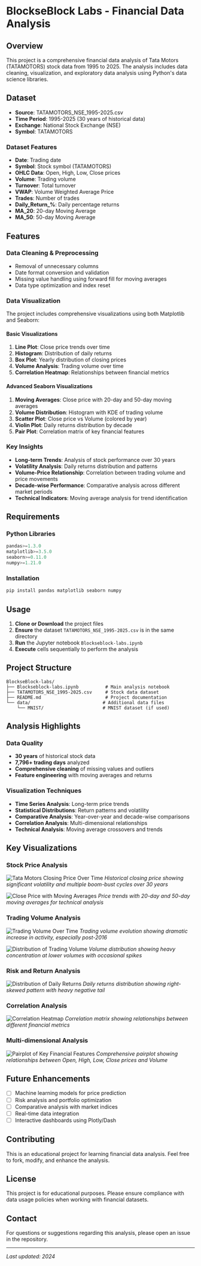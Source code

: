 # BlockseBlock Labs - Financial Data Analysis

## Overview
This project is a comprehensive financial data analysis of Tata Motors (TATAMOTORS) stock data from 1995 to 2025. The analysis includes data cleaning, visualization, and exploratory data analysis using Python's data science libraries.

## Dataset
- **Source**: TATAMOTORS_NSE_1995-2025.csv
- **Time Period**: 1995-2025 (30 years of historical data)
- **Exchange**: National Stock Exchange (NSE)
- **Symbol**: TATAMOTORS

### Dataset Features
- **Date**: Trading date
- **Symbol**: Stock symbol (TATAMOTORS)
- **OHLC Data**: Open, High, Low, Close prices
- **Volume**: Trading volume
- **Turnover**: Total turnover
- **VWAP**: Volume Weighted Average Price
- **Trades**: Number of trades
- **Daily_Return_%**: Daily percentage returns
- **MA_20**: 20-day Moving Average
- **MA_50**: 50-day Moving Average

## Features

### Data Cleaning & Preprocessing
- Removal of unnecessary columns
- Date format conversion and validation
- Missing value handling using forward fill for moving averages
- Data type optimization and index reset

### Data Visualization
The project includes comprehensive visualizations using both Matplotlib and Seaborn:

#### Basic Visualizations
1. **Line Plot**: Close price trends over time
2. **Histogram**: Distribution of daily returns
3. **Box Plot**: Yearly distribution of closing prices
4. **Volume Analysis**: Trading volume over time
5. **Correlation Heatmap**: Relationships between financial metrics

#### Advanced Seaborn Visualizations
1. **Moving Averages**: Close price with 20-day and 50-day moving averages
2. **Volume Distribution**: Histogram with KDE of trading volume
3. **Scatter Plot**: Close price vs Volume (colored by year)
4. **Violin Plot**: Daily returns distribution by decade
5. **Pair Plot**: Correlation matrix of key financial features

### Key Insights
- **Long-term Trends**: Analysis of stock performance over 30 years
- **Volatility Analysis**: Daily returns distribution and patterns
- **Volume-Price Relationship**: Correlation between trading volume and price movements
- **Decade-wise Performance**: Comparative analysis across different market periods
- **Technical Indicators**: Moving average analysis for trend identification

## Requirements

### Python Libraries
```python
pandas>=1.3.0
matplotlib>=3.5.0
seaborn>=0.11.0
numpy>=1.21.0
```

### Installation
```bash
pip install pandas matplotlib seaborn numpy
```

## Usage

1. **Clone or Download** the project files
2. **Ensure** the dataset `TATAMOTORS_NSE_1995-2025.csv` is in the same directory
3. **Run** the Jupyter notebook `Blockseblock-labs.ipynb`
4. **Execute** cells sequentially to perform the analysis

## Project Structure
```
BlockseBlock-labs/
├── Blockseblock-labs.ipynb          # Main analysis notebook
├── TATAMOTORS_NSE_1995-2025.csv     # Stock data dataset
├── README.md                        # Project documentation
└── data/                           # Additional data files
    └── MNIST/                      # MNIST dataset (if used)
```

## Analysis Highlights

### Data Quality
- **30 years** of historical stock data
- **7,796+ trading days** analyzed
- **Comprehensive cleaning** of missing values and outliers
- **Feature engineering** with moving averages and returns

### Visualization Techniques
- **Time Series Analysis**: Long-term price trends
- **Statistical Distributions**: Return patterns and volatility
- **Comparative Analysis**: Year-over-year and decade-wise comparisons
- **Correlation Analysis**: Multi-dimensional relationships
- **Technical Analysis**: Moving average crossovers and trends

## Key Visualizations

### Stock Price Analysis
![Tata Motors Closing Price Over Time](https://github.com/Shekhar582-cyber/Task-3/blob/main/images/close_price_trend.png)
*Historical closing price showing significant volatility and multiple boom-bust cycles over 30 years*

![Close Price with Moving Averages](https://github.com/Shekhar582-cyber/Task-3/blob/main/images/moving_averages.png)
*Price trends with 20-day and 50-day moving averages for technical analysis*

### Trading Volume Analysis
![Trading Volume Over Time](https://github.com/Shekhar582-cyber/Task-3/blob/main/images/volume_trend.png)
*Trading volume evolution showing dramatic increase in activity, especially post-2016*

![Distribution of Trading Volume](https://github.com/Shekhar582-cyber/Task-3/blob/main/images/volume_distribution.png)
*Volume distribution showing heavy concentration at lower volumes with occasional spikes*

### Risk and Return Analysis
![Distribution of Daily Returns](https://github.com/Shekhar582-cyber/Task-3/blob/main/images/returns_distribution.png)
*Daily returns distribution showing right-skewed pattern with heavy negative tail*

### Correlation Analysis
![Correlation Heatmap](https://github.com/Shekhar582-cyber/Task-3/blob/main/images/correlation_heatmap.png)
*Correlation matrix showing relationships between different financial metrics*

### Multi-dimensional Analysis
![Pairplot of Key Financial Features](https://github.com/Shekhar582-cyber/Task-3/blob/main/images/pairplot.png)
*Comprehensive pairplot showing relationships between Open, High, Low, Close prices and Volume*

## Future Enhancements
- [ ] Machine learning models for price prediction
- [ ] Risk analysis and portfolio optimization
- [ ] Comparative analysis with market indices
- [ ] Real-time data integration
- [ ] Interactive dashboards using Plotly/Dash

## Contributing
This is an educational project for learning financial data analysis. Feel free to fork, modify, and enhance the analysis.

## License
This project is for educational purposes. Please ensure compliance with data usage policies when working with financial datasets.

## Contact
For questions or suggestions regarding this analysis, please open an issue in the repository.

---
*Last updated: 2024*